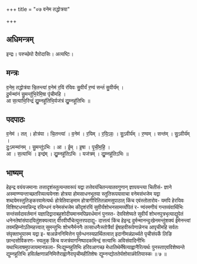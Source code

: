 +++
title = "०७ वनेम तद्धोत्रया"

+++
## अधिमन्त्रम्
इन्द्रः। परुच्छेपो दैवोदासिः। अत्यष्टिः।

## मन्त्रः
व॒नेम॒ तद्धोत्र॑या चि॒तन्त्या॑ व॒नेम॑ र॒यिं र॑यिवः सु॒वीर्यं॑ र॒ण्वं सन्तं॑ सु॒वीर्य॑म् ।  
दु॒र्मन्मा॑नं सु॒मन्तु॑भि॒रेमि॒षा पृ॑चीमहि ।  
आ स॒त्याभि॒रिन्द्रं॑ द्यु॒म्नहू॑तिभि॒र्यज॑त्रं द्यु॒म्नहू॑तिभिः ॥

## पदपाठः
व॒नेम॑ । तत् । होत्र॑या । चि॒तन्त्या॑ । व॒नेम॑ । र॒यिम् । र॒यि॒ऽवः॒ । सु॒ऽवीर्य॑म् । र॒ण्वम् । सन्त॑म् । सु॒ऽवीर्य॑म् ।  
दुः॒ऽमन्मा॑नम् । सु॒मन्तु॑ऽभिः । आ । ई॒म् । इ॒षा । पृ॒ची॒म॒हि॒ ।  
आ । स॒त्याभिः॑ । इन्द्र॑म् । द्यु॒म्नहू॑तिऽभिः । यज॑त्रम् । द्यु॒म्नहू॑तिऽभिः ॥

## भाष्यम्
हेइन्द्र वयंयजमानाः तत्तादृशंस्तुत्यन्तवरूपं यद्वा तत्तेवयंचितन्त्यातवगुणान् ज्ञापयन्त्या चितीसं- ज्ञाने अस्माण्ण्यन्ताच्छतरिव्यत्ययेनशः होत्रया होमसाधनभूतया स्तुतिरूपयावाचा वनेमसंभजेम यद्वा शब्दयेमस्तुतिङ्करवामेत्यर्थः होत्रेतिवाङ्माम होत्रागीरितितन्नामसुपाठात् किंच एवंस्तोतारोव- यमपि हेरयिवः विशिष्टधनवन्निन्द्र रयिन्धनं वनेमसंभजेम कीदृशंरयिं सुवीर्यंशोभनसामर्य्योपेतं र- ण्वंरमणीयं गन्तव्यंवार्थिभिः सन्तंसर्वदावर्तमानं यज्ञादिद्वाराबहुशोदीयमानमपिप्रवर्धमानं पुनस्त- देवविशेष्यते सुवीर्यं शोभनपुत्रभृत्याद्युपेतं धनेनतेषांसंपादयितुंशक्यत्वात् वीरवीर्यौचेत्युत्तरपदाद्यु- दात्तत्वं किंच हेइन्द्र दुर्मन्मानन्दुःखेनमन्तुंशक्यं ईमेनन्त्वां तवमहिम्नोऽतिमहत्त्वात् सुमन्तुभिः शोभनैर्मननैः तत्साधनैःस्तोत्रैर्वा ईषाहवीरूपेणान्नेनच आपृचीमहि सर्वतः संपृक्ताभूयास्म यद्वा इ- षाअन्नेननिमित्तेन पूर्वन्धनस्यप्रार्थितत्वात् इदानीमन्नंप्रार्थ्यते पृचीसंपर्के लिङि छान्दसोविकरण- स्यलुक् किंच यजत्रंयागनिष्पादकमिन्द्रं सत्याभिः अविसंवादिनीभिः यथाभिलाषमुपजायमानफला- भिःद्युम्नहूतिभिः हरिवआगच्छ मेधातिथेर्मेषेत्याह्वानैरित्यर्थः पुनस्ताएवविशेष्यन्ते द्युम्नहूतिभिः हविर्लक्षणान्ननिमित्तैराह्वानैरापृचीमहीतिशेषः द्युम्नन्द्योततेर्यशोवान्नंवेतियास्कः ॥ ७ ॥